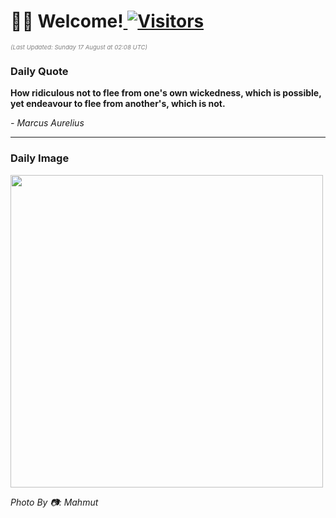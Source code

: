 <h1>👋🏽 Welcome!<a href="https://github.com/OmitNomis/"> <img src="https://visitor-badge.laobi.icu/badge?page_id=OmitNomis" alt="Visitors"></a></h1>

<i><p style="font-size: 0.6rem; color:gray">(Last Updated: Sunday 17 August at 02:08 UTC)</p></i>

<h3> Daily Quote </h3>
<b><p>How ridiculous not to flee from one&#39;s own wickedness, which is possible, yet endeavour to flee from another&#39;s, which is not.</p></b>
<i><caption style="font-size: 0.8rem; color:gray;">- Marcus Aurelius</caption></i>


<hr>

<h3>Daily Image</h3>
<a href="https://images.pexels.com/photos/33433152/pexels-photo-33433152.jpeg" target="_blank"><img style="height:500px;" src="https://images.pexels.com/photos/33433152/pexels-photo-33433152.jpeg"/></a>

<i><caption style="font-size: 0.8rem; color:gray;"> Photo By 📷: Mahmut</caption></i>
